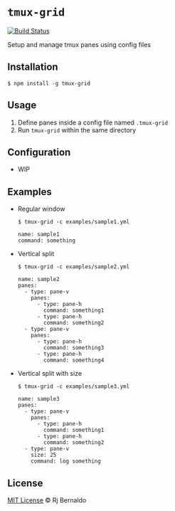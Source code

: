 # `tmux-grid` 
[![Build Status](https://circleci.com/gh/rjbernaldo:tmux-grid.svg?style=shield&circle-token=:circle-token)](https://circleci.com/gh/rjbernaldo:tmux-grid.svg?style=shield&circle-token=:circle-token)

Setup and manage tmux panes using config files

## Installation

```
$ npm install -g tmux-grid
```

## Usage

1. Define panes inside a config file named `.tmux-grid`
2. Run `tmux-grid` within the same directory

## Configuration

- WIP

## Examples

- Regular window

  `$ tmux-grid -c examples/sample1.yml`

  ```
  name: sample1
  command: something
  ```

- Vertical split

  `$ tmux-grid -c examples/sample2.yml`

  ```
  name: sample2
  panes:
    - type: pane-v
      panes:
        - type: pane-h
          command: something1
        - type: pane-h
          command: something2
    - type: pane-v
      panes:
        - type: pane-h
          command: something3
        - type: pane-h
          command: something4
  ```

- Vertical split with size

  `$ tmux-grid -c examples/sample3.yml`

  ```
  name: sample3
  panes:
    - type: pane-v
      panes:
        - type: pane-h
          command: something1
        - type: pane-h
          command: something2
    - type: pane-v
      size: 25
      command: log something
  ```

## License

[MIT License](https://github.com/rjbernaldo/tmux-grid/blob/master/LICENSE) © Rj Bernaldo
